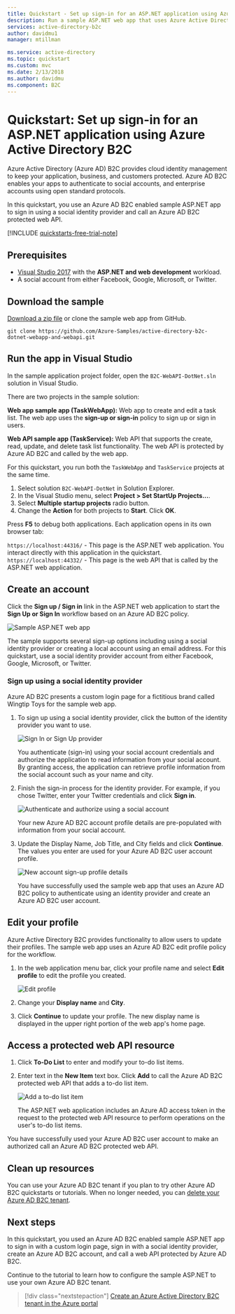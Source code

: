 ```yaml
---
title: Quickstart - Set up sign-in for an ASP.NET application using Azure Active Directory B2C | Microsoft Docs
description: Run a sample ASP.NET web app that uses Azure Active Directory B2C to provide account sign-in.
services: active-directory-b2c
author: davidmu1
manager: mtillman

ms.service: active-directory
ms.topic: quickstart
ms.custom: mvc
ms.date: 2/13/2018
ms.author: davidmu
ms.component: B2C
---
```


# Quickstart: Set up sign-in for an ASP.NET application using Azure Active Directory B2C

Azure Active Directory (Azure AD) B2C provides cloud identity management to keep your application, business, and customers protected. Azure AD B2C enables your apps to authenticate to social accounts, and enterprise accounts using open standard protocols.

In this quickstart, you use an Azure AD B2C enabled sample ASP.NET app to sign in using a social identity provider and call an Azure AD B2C protected web API.

[!INCLUDE [quickstarts-free-trial-note](../../includes/quickstarts-free-trial-note.md)]

## Prerequisites

* [Visual Studio 2017](https://www.visualstudio.com/downloads/) with the **ASP.NET and web development** workload. 
* A social account from either Facebook, Google, Microsoft, or Twitter.

## Download the sample

[Download a zip file](https://github.com/Azure-Samples/active-directory-b2c-dotnet-webapp-and-webapi/archive/master.zip) or clone the sample web app from GitHub.

```
git clone https://github.com/Azure-Samples/active-directory-b2c-dotnet-webapp-and-webapi.git
```

## Run the app in Visual Studio

In the sample application project folder, open the `B2C-WebAPI-DotNet.sln` solution in Visual Studio.

There are two projects in the sample solution:

**Web app sample app (TaskWebApp):** Web app to create and edit a task list. The web app uses the **sign-up or sign-in** policy to sign up or sign in users.

**Web API sample app (TaskService):** Web API that supports the create, read, update, and delete task list functionality. The web API is protected by Azure AD B2C and called by the web app.

For this quickstart, you run both the `TaskWebApp` and `TaskService` projects at the same time. 

1. Select solution `B2C-WebAPI-DotNet` in Solution Explorer.
2. In the Visual Studio menu, select **Project > Set StartUp Projects...**. 
3. Select **Multiple startup projects** radio button.
4. Change the **Action** for both projects to **Start**. Click **OK**.

Press **F5** to debug both applications. Each application opens in its own browser tab:

`https://localhost:44316/` - This page is the ASP.NET web application. You interact directly with this application in the quickstart.
`https://localhost:44332/` - This page is the web API that is called by the ASP.NET web application.

## Create an account

Click the **Sign up / Sign in** link in the ASP.NET web application to start the **Sign Up or Sign In** workflow based on an Azure AD B2C policy.

![Sample ASP.NET web app](media/active-directory-b2c-quickstarts-web-app/web-app-sign-in.png)

The sample supports several sign-up options including using a social identity provider or creating a local account using an email address. For this quickstart, use a social identity provider account from either Facebook, Google, Microsoft, or Twitter. 

### Sign up using a social identity provider

Azure AD B2C presents a custom login page for a fictitious brand called Wingtip Toys for the sample web app. 

1. To sign up using a social identity provider, click the button of the identity provider you want to use.

    ![Sign In or Sign Up provider](media/active-directory-b2c-quickstarts-web-app/sign-in-or-sign-up-web.png)

    You authenticate (sign-in) using your social account credentials and authorize the application to read information from your social account. By granting access, the application can retrieve profile information from the social account such as your name and city. 

2. Finish the sign-in process for the identity provider. For example, if you chose Twitter, enter your Twitter credentials and click **Sign in**.

    ![Authenticate and authorize using a social account](media/active-directory-b2c-quickstarts-web-app/twitter-authenticate-authorize-web.png)

    Your new Azure AD B2C account profile details are pre-populated with information from your social account.

3. Update the Display Name, Job Title, and City fields and click **Continue**.  The values you enter are used for your Azure AD B2C user account profile.

    ![New account sign-up profile details](media/active-directory-b2c-quickstarts-web-app/new-account-sign-up-profile-details-web.png)

    You have successfully used the sample web app that uses an Azure AD B2C policy to authenticate using an identity provider and create an Azure AD B2C user account. 

## Edit your profile

Azure Active Directory B2C provides functionality to allow users to update their profiles. The sample web app uses an Azure AD B2C edit profile policy for the workflow. 

1. In the web application menu bar, click your profile name and select **Edit profile** to edit the profile you created.

    ![Edit profile](media/active-directory-b2c-quickstarts-web-app/edit-profile-web.png)

2. Change your **Display name** and **City**.  
3. Click **Continue** to update your profile. The new display name is displayed in the upper right portion of the web app's home page.

## Access a protected web API resource

1. Click **To-Do List** to enter and modify your to-do list items. 

2. Enter text in the **New Item** text box. Click **Add** to call the Azure AD B2C protected web API that adds a to-do list item.

    ![Add a to-do list item](media/active-directory-b2c-quickstarts-web-app/add-todo-item-web.png)

    The ASP.NET web application includes an Azure AD access token in the request to the protected web API resource to perform operations on the user's to-do list items.

You have successfully used your Azure AD B2C user account to make an authorized call an Azure AD B2C protected web API.

## Clean up resources

You can use your Azure AD B2C tenant if you plan to try other Azure AD B2C quickstarts or tutorials. When no longer needed, you can [delete your Azure AD B2C tenant](active-directory-b2c-faqs.md#how-do-i-delete-my-azure-ad-b2c-tenant).

## Next steps

In this quickstart, you used an Azure AD B2C enabled sample ASP.NET app to sign in with a custom login page, sign in with a social identity provider, create an Azure AD B2C account, and call a web API protected by Azure AD B2C. 

Continue to the tutorial to learn how to configure the sample ASP.NET to use your own Azure AD B2C tenant.

> [!div class="nextstepaction"]
> [Create an Azure Active Directory B2C tenant in the Azure portal](tutorial-create-tenant.md)